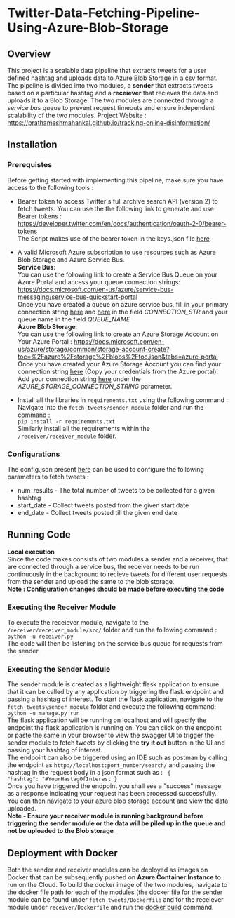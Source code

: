 # Twitter-Data-Fetching-Pipeline-Using-Azure-Blob-Storage

## Overview
This project is a scalable data pipeline that extracts tweets for a user defined hashtag and uploads data to Azure Blob Storage in a csv format.  
The pipeline is divided into two modules, a **sender** that extracts tweets based on a particular hashtag and a **receiever** that recieves the data and uploads it to 
a Blob Storage. The two modules are connected through a *service bus* queue to prevent request timeouts and ensure independent scalability of the two modules. 
Project Website : https://prathameshmahankal.github.io/tracking-online-disinformation/  


## Installation
### Prerequistes
Before getting started with implementing this pipeline, make sure you have access to the following tools :
* Bearer token to access Twitter's full archive search API (version 2) to fetch tweets.
You can use the the following link to generate and use Bearer tokens :
https://developer.twitter.com/en/docs/authentication/oauth-2-0/bearer-tokens  
The Script makes use of the bearer token in the keys.json file [here](https://github.com/malvika95/Twitter-Data-Fetching-Pipeline/blob/master/fetch_tweets/sender_module/app/main/service/resources/keys.json)

* A valid Microsoft Azure subscription to use resources such as Azure Blob Storage and Azure Service Bus.  
**Service Bus**:  
You can use the following link to create a Service Bus Queue on your Azure Portal and access your queue connection strings:      
https://docs.microsoft.com/en-us/azure/service-bus-messaging/service-bus-quickstart-portal  
Once you have created a queue on azure service bus, fill in your primary connection string [here](https://github.com/malvika95/Twitter-Data-Fetching-Pipeline/blob/master/fetch_tweets/sender_module/app/main/service/resources/azure_messaging_config.py)
and [here](https://github.com/malvika95/Twitter-Data-Fetching-Pipeline/blob/master/receiver/receiver_module/src/resources/azure_messaging_config.py) in the field *CONNECTION_STR* and your queue name in the field *QUEUE_NAME*    
**Azure Blob Storage**:  
You can use the following link to create an Azure Storage Account on Your Azure Portal :
https://docs.microsoft.com/en-us/azure/storage/common/storage-account-create?toc=%2Fazure%2Fstorage%2Fblobs%2Ftoc.json&tabs=azure-portal  
Once you have created your Azure Storage Account you can find your connection string [here](https://docs.microsoft.com/en-us/azure/storage/blobs/storage-quickstart-blobs-python)
(Copy your credentials from the Azure portal). Add your connection string [here](https://github.com/malvika95/Twitter-Data-Fetching-Pipeline/blob/master/receiver/receiver_module/src/resources/azure_messaging_config.py)
under the *AZURE_STORAGE_CONNECTION_STRING* parameter.

* Install all the libraries in <code>requirements.txt</code> using the following command :  
Navigate into the <code>fetch_tweets/sender_module</code> folder and run the command :  
<code>pip install -r requirements.txt</code>  
Similarly install all the requirements within the <code>/receiver/receiver_module</code> folder.  

### Configurations 
The config.json present [here](https://github.com/malvika95/Twitter-Data-Fetching-Pipeline/blob/master/fetch_tweets/sender_module/app/main/service/resources/config.json) can
be used to configure the following parameters to fetch tweets :
* num_results - The total number of tweets to be collected for a given hashtag
* start_date - Collect tweets posted from the given start date
* end_date - Collect tweets posted till the given end date

## Running Code

**Local execution**  
Since the code makes consists of two modules a sender and a receiver, that are connected through a service bus, the receiver needs to be run continuously
in the background to recieve tweets for different user requests from the sender and upload the same to the blob storage.  
**Note : Configuration changes should be made before executing the code**  

### Executing the Receiver Module  
To execute the receiever module, navigate to the <code>/receiver/receiver_module/src/</code> folder and run the following command :  
<code>python -u receiver.py</code>  
The code will then be listening on the service bus queue for requests from the sender.

### Executing the Sender Module  
The sender module is created as a lightweight flask application to ensure that it can be called by any application by triggering the flask endpoint and passing a hashtag of
interest. To start the flask application, navigate to the <code>fetch_tweets\sender_module</code> folder and execute the following command:  
<code>python -u manage.py run </code>  
The flask application will be running on localhost and will specify the endpoint the flask application is running on. You can click on the endpoint or paste the same
in your browser to view the swagger UI to trigger the sender module to fetch tweets by clicking the **try it out** button in the UI and passing your hashtag of interest.  
The endpoint can also be triggered using an IDE such as postman by calling the endpoint as <code>http://localhost:port_number/search/</code> and passing the hashtag
in the request body in a json format such as :
<code>
{
    "hashtag": "#YourHastagOfInterest
}
</code>  
Once you have triggered the endpoint you shall see a "success" message as a response indicating your request has been processed successfully. You can then navigate to your
azure blob storage account and view the data uploaded.  
**Note - Ensure your receiver module is running background before triggering the sender module or the data will be piled up in the queue and not be uploaded to the Blob storage**  


## Deployment with Docker  
Both the sender and receiver modules can be deployed as images on Docker that can be subsequently pushed on **Azure Container Instance** to run on the Cloud. To build the docker image of the two modules, navigate to the docker file path for each of the modules (the docker file for the sender module can be found under <code>fetch_tweets/Dockerfile</code>
and for the receiever module under <code>receiver/Dockerfile</code> and run the [docker build](https://docs.docker.com/engine/reference/commandline/build/) command.










